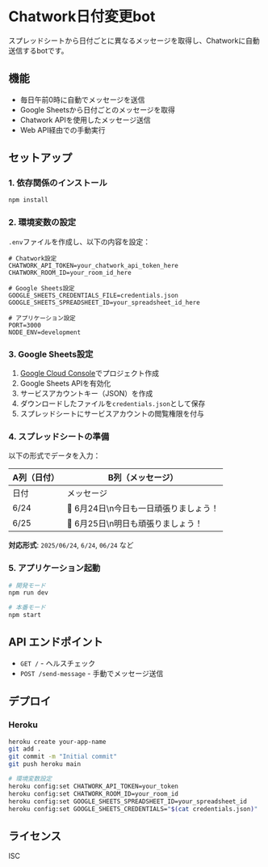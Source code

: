 # Chatwork日付変更bot

スプレッドシートから日付ごとに異なるメッセージを取得し、Chatworkに自動送信するbotです。

## 機能

- 毎日午前0時に自動でメッセージを送信
- Google Sheetsから日付ごとのメッセージを取得
- Chatwork APIを使用したメッセージ送信
- Web API経由での手動実行

## セットアップ

### 1. 依存関係のインストール

```bash
npm install
```

### 2. 環境変数の設定

`.env`ファイルを作成し、以下の内容を設定：

```env
# Chatwork設定
CHATWORK_API_TOKEN=your_chatwork_api_token_here
CHATWORK_ROOM_ID=your_room_id_here

# Google Sheets設定
GOOGLE_SHEETS_CREDENTIALS_FILE=credentials.json
GOOGLE_SHEETS_SPREADSHEET_ID=your_spreadsheet_id_here

# アプリケーション設定
PORT=3000
NODE_ENV=development
```

### 3. Google Sheets設定

1. [Google Cloud Console](https://console.cloud.google.com/)でプロジェクト作成
2. Google Sheets APIを有効化
3. サービスアカウントキー（JSON）を作成
4. ダウンロードしたファイルを`credentials.json`として保存
5. スプレッドシートにサービスアカウントの閲覧権限を付与

### 4. スプレッドシートの準備

以下の形式でデータを入力：

| A列（日付） | B列（メッセージ） |
|-------------|-------------------|
| 日付 | メッセージ |
| 6/24 | 📅 6月24日\n今日も一日頑張りましょう！ |
| 6/25 | 📅 6月25日\n明日も頑張りましょう！ |

**対応形式**: `2025/06/24`, `6/24`, `06/24` など

### 5. アプリケーション起動

```bash
# 開発モード
npm run dev

# 本番モード
npm start
```

## API エンドポイント

- `GET /` - ヘルスチェック
- `POST /send-message` - 手動でメッセージ送信

## デプロイ

### Heroku

```bash
heroku create your-app-name
git add .
git commit -m "Initial commit"
git push heroku main

# 環境変数設定
heroku config:set CHATWORK_API_TOKEN=your_token
heroku config:set CHATWORK_ROOM_ID=your_room_id
heroku config:set GOOGLE_SHEETS_SPREADSHEET_ID=your_spreadsheet_id
heroku config:set GOOGLE_SHEETS_CREDENTIALS="$(cat credentials.json)"
```

## ライセンス

ISC 